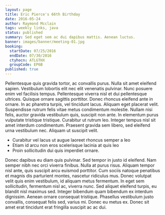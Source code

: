 ```yaml
---
layout: page
title: Eric Pierce's 66th Birthday
date: 2016-05-24
author: Raymond Mcclain
tags: weekly links, java
status: published
summary: Sed eget sem ac dui dapibus mattis. Aenean luctus.
banner: images/banner/meeting-01.jpg
booking:
  startDate: 07/25/2016
  endDate: 07/30/2016
  ctyhocn: ATLGTHX
  groupCode: EP6B
published: true
---
```

Pellentesque quis gravida tortor, ac convallis purus. Nulla sit amet eleifend sapien. Vestibulum lobortis elit nec elit venenatis pulvinar. Nunc posuere enim vel facilisis tempus. Pellentesque viverra nisl et dui pellentesque ultrices. Quisque ornare sagittis porttitor. Donec rhoncus eleifend ante in ornare. In ac pharetra turpis, vel tincidunt lacus. Aliquam eget placerat velit. Suspendisse rutrum felis vitae metus condimentum molestie. Nullam nisi felis, auctor gravida vestibulum quis, suscipit non ante. In elementum purus vulputate tristique tristique. Curabitur ut rutrum leo. Integer tempus nisl sit amet interdum condimentum. Praesent gravida sem libero, sed eleifend urna vestibulum nec. Aliquam ut suscipit velit.

* Curabitur vel lacus ut augue laoreet rhoncus semper a leo
* Etiam id arcu non eros scelerisque lacinia at quis leo
* Proin sollicitudin dui quis imperdiet ornare.

Donec dapibus eu diam quis pulvinar. Sed tempor in justo id eleifend. Nam semper nibh nec orci viverra finibus. Nulla at purus risus. Aliquam tempor nisl ante, quis suscipit arcu euismod porttitor. Cum sociis natoque penatibus et magnis dis parturient montes, nascetur ridiculus mus. Donec volutpat velit quis enim vestibulum, id aliquam metus fermentum. In eget sem sollicitudin, fermentum nisl ac, viverra nunc. Sed aliquet eleifend turpis, eu blandit nisl maximus sed. Integer bibendum quam bibendum ex interdum dignissim. Aenean ornare consequat tristique. Phasellus vestibulum justo convallis, consequat felis sed, varius mi. Donec eu metus ex. Donec sit amet erat tincidunt erat fringilla suscipit ac ac dui.
